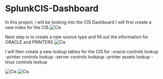 # SplunkCIS-Dashboard

In this project, i will be looking into the CIS Dashboard
I will first create a new index for the CIS
![Cis](https://github.com/user-attachments/assets/dd8f95ff-742e-4249-9311-b70bc48b126c)

Next step is to create a new source type and fill out the information for ORACLE and PRINTERS
![Cis](https://github.com/user-attachments/assets/d5c5a16a-0e2e-40c8-aec8-d672ed22dead)

I will then create a new lookup tables for the CIS for
  -oracle controls lookup
  -printer controls lookup
  -server controls lookpup
  -printer assets lookup
  -linux controls lookup

![Cis](https://github.com/user-attachments/assets/9615e9a1-1caf-49df-b9c5-5f43e1bd813d)
![Cis](https://github.com/user-attachments/assets/4029f7e2-267b-40c3-ae72-291ddd0b5d3d)
